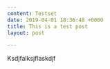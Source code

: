 ```yaml
---
content: Testset
date: 2019-04-01 18:36:48 +0000
title: This is a test post
layout: post

---
```

Ksdjfalksjflaskdjf